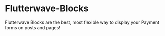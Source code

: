 # Flutterwave-Blocks
Flutterwave Blocks are the best, most flexible way to display your Payment forms on posts and pages!
